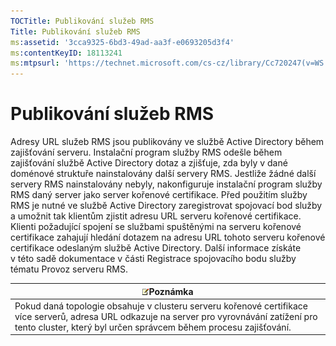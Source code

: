 ```yaml
---
TOCTitle: Publikování služeb RMS
Title: Publikování služeb RMS
ms:assetid: '3cca9325-6bd3-49ad-aa3f-e0693205d3f4'
ms:contentKeyID: 18113241
ms:mtpsurl: 'https://technet.microsoft.com/cs-cz/library/Cc720247(v=WS.10)'
---
```


Publikování služeb RMS
======================

Adresy URL služeb RMS jsou publikovány ve službě Active Directory během zajišťování serveru. Instalační program služby RMS odešle během zajišťování službě Active Directory dotaz a zjišťuje, zda byly v dané doménové struktuře nainstalovány další servery RMS. Jestliže žádné další servery RMS nainstalovány nebyly, nakonfiguruje instalační program služby RMS daný server jako server kořenové certifikace. Před použitím služby RMS je nutné ve službě Active Directory zaregistrovat spojovací bod služby a umožnit tak klientům zjistit adresu URL serveru kořenové certifikace. Klienti požadující spojení se službami spuštěnými na serveru kořenové certifikace zahajují hledání dotazem na adresu URL tohoto serveru kořenové certifikace odeslaným službě Active Directory. Další informace získáte v této sadě dokumentace v části Registrace spojovacího bodu služby tématu Provoz serveru RMS.

| ![](images/Cc720247.note(WS.10).gif)Poznámka                                                                                                                                         |
|-------------------------------------------------------------------------------------------------------------------------------------------------------------------------------------------------------------------|
| Pokud daná topologie obsahuje v clusteru serveru kořenové certifikace více serverů, adresa URL odkazuje na server pro vyrovnávání zatížení pro tento cluster, který byl určen správcem během procesu zajišťování. |
